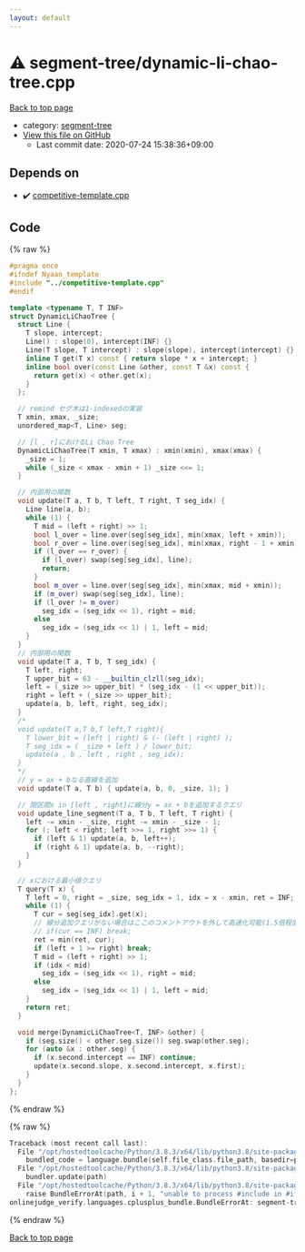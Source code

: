 ```yaml
---
layout: default
---
```


<!-- mathjax config similar to math.stackexchange -->
<script type="text/javascript" async
  src="https://cdnjs.cloudflare.com/ajax/libs/mathjax/2.7.5/MathJax.js?config=TeX-MML-AM_CHTML">
</script>
<script type="text/x-mathjax-config">
  MathJax.Hub.Config({
    TeX: { equationNumbers: { autoNumber: "AMS" }},
    tex2jax: {
      inlineMath: [ ['$','$'] ],
      processEscapes: true
    },
    "HTML-CSS": { matchFontHeight: false },
    displayAlign: "left",
    displayIndent: "2em"
  });
</script>

<script type="text/javascript" src="https://cdnjs.cloudflare.com/ajax/libs/jquery/3.4.1/jquery.min.js"></script>
<script src="https://cdn.jsdelivr.net/npm/jquery-balloon-js@1.1.2/jquery.balloon.min.js" integrity="sha256-ZEYs9VrgAeNuPvs15E39OsyOJaIkXEEt10fzxJ20+2I=" crossorigin="anonymous"></script>
<script type="text/javascript" src="../../assets/js/copy-button.js"></script>
<link rel="stylesheet" href="../../assets/css/copy-button.css" />


# :warning: segment-tree/dynamic-li-chao-tree.cpp

<a href="../../index.html">Back to top page</a>

* category: <a href="../../index.html#cf992883f659a62542b674f4570b728a">segment-tree</a>
* <a href="{{ site.github.repository_url }}/blob/master/segment-tree/dynamic-li-chao-tree.cpp">View this file on GitHub</a>
    - Last commit date: 2020-07-24 15:38:36+09:00




## Depends on

* :heavy_check_mark: <a href="../competitive-template.cpp.html">competitive-template.cpp</a>


## Code

<a id="unbundled"></a>
{% raw %}
```cpp
#pragma once
#ifndef Nyaan_template
#include "../competitive-template.cpp"
#endif

template <typename T, T INF>
struct DynamicLiChaoTree {
  struct Line {
    T slope, intercept;
    Line() : slope(0), intercept(INF) {}
    Line(T slope, T intercept) : slope(slope), intercept(intercept) {}
    inline T get(T x) const { return slope * x + intercept; }
    inline bool over(const Line &other, const T &x) const {
      return get(x) < other.get(x);
    }
  };

  // remind セグ木は1-indexedの実装
  T xmin, xmax, _size;
  unordered_map<T, Line> seg;

  // [l , r]におけるLi Chao Tree
  DynamicLiChaoTree(T xmin, T xmax) : xmin(xmin), xmax(xmax) {
    _size = 1;
    while (_size < xmax - xmin + 1) _size <<= 1;
  }

  // 内部用の関数
  void update(T a, T b, T left, T right, T seg_idx) {
    Line line(a, b);
    while (1) {
      T mid = (left + right) >> 1;
      bool l_over = line.over(seg[seg_idx], min(xmax, left + xmin));
      bool r_over = line.over(seg[seg_idx], min(xmax, right - 1 + xmin));
      if (l_over == r_over) {
        if (l_over) swap(seg[seg_idx], line);
        return;
      }
      bool m_over = line.over(seg[seg_idx], min(xmax, mid + xmin));
      if (m_over) swap(seg[seg_idx], line);
      if (l_over != m_over)
        seg_idx = (seg_idx << 1), right = mid;
      else
        seg_idx = (seg_idx << 1) | 1, left = mid;
    }
  }
  // 内部用の関数
  void update(T a, T b, T seg_idx) {
    T left, right;
    T upper_bit = 63 - __builtin_clzll(seg_idx);
    left = (_size >> upper_bit) * (seg_idx - (1 << upper_bit));
    right = left + (_size >> upper_bit);
    update(a, b, left, right, seg_idx);
  }
  /*
  void update(T a,T b,T left,T right){
    T lower_bit = (left | right) & (- (left | right) );
    T seg_idx = ( _size + left ) / lower_bit;
    update(a , b , left , right , seg_idx);
  }
  */
  // y = ax + bなる直線を追加
  void update(T a, T b) { update(a, b, 0, _size, 1); }

  // 閉区間x in [left , right]に線分y = ax + bを追加するクエリ
  void update_line_segment(T a, T b, T left, T right) {
    left -= xmin - _size, right -= xmin - _size - 1;
    for (; left < right; left >>= 1, right >>= 1) {
      if (left & 1) update(a, b, left++);
      if (right & 1) update(a, b, --right);
    }
  }

  // xにおける最小値クエリ
  T query(T x) {
    T left = 0, right = _size, seg_idx = 1, idx = x - xmin, ret = INF;
    while (1) {
      T cur = seg[seg_idx].get(x);
      // 線分追加クエリがない場合はここのコメントアウトを外して高速化可能(1.5倍程度？)
      // if(cur == INF) break;
      ret = min(ret, cur);
      if (left + 1 >= right) break;
      T mid = (left + right) >> 1;
      if (idx < mid)
        seg_idx = (seg_idx << 1), right = mid;
      else
        seg_idx = (seg_idx << 1) | 1, left = mid;
    }
    return ret;
  }

  void merge(DynamicLiChaoTree<T, INF> &other) {
    if (seg.size() < other.seg.size()) seg.swap(other.seg);
    for (auto &x : other.seg) {
      if (x.second.intercept == INF) continue;
      update(x.second.slope, x.second.intercept, x.first);
    }
  }
};
```
{% endraw %}

<a id="bundled"></a>
{% raw %}
```cpp
Traceback (most recent call last):
  File "/opt/hostedtoolcache/Python/3.8.3/x64/lib/python3.8/site-packages/onlinejudge_verify/docs.py", line 349, in write_contents
    bundled_code = language.bundle(self.file_class.file_path, basedir=pathlib.Path.cwd())
  File "/opt/hostedtoolcache/Python/3.8.3/x64/lib/python3.8/site-packages/onlinejudge_verify/languages/cplusplus.py", line 185, in bundle
    bundler.update(path)
  File "/opt/hostedtoolcache/Python/3.8.3/x64/lib/python3.8/site-packages/onlinejudge_verify/languages/cplusplus_bundle.py", line 306, in update
    raise BundleErrorAt(path, i + 1, "unable to process #include in #if / #ifdef / #ifndef other than include guards")
onlinejudge_verify.languages.cplusplus_bundle.BundleErrorAt: segment-tree/dynamic-li-chao-tree.cpp: line 3: unable to process #include in #if / #ifdef / #ifndef other than include guards

```
{% endraw %}

<a href="../../index.html">Back to top page</a>

